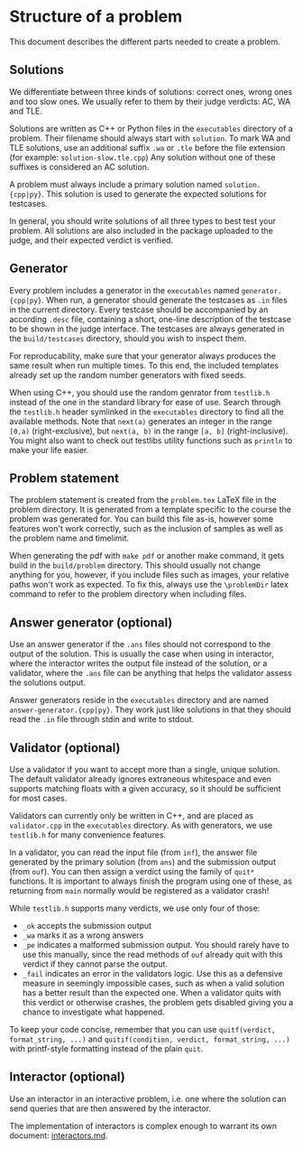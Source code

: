 # Structure of a problem

This document describes the different parts needed to create a problem.


## Solutions

We differentiate between three kinds of solutions: correct ones, wrong ones and too slow ones.
We usually refer to them by their judge verdicts: AC, WA and TLE.

Solutions are written as C++ or Python files in the `executables` directory of a problem.
Their filename should always start with `solution`.
To mark WA and TLE solutions, use an additional suffix `.wa` or `.tle` before the file extension (for example: `solution-slow.tle.cpp`)
Any solution without one of these suffixes is considered an AC solution.

A problem must always include a primary solution named `solution.{cpp|py}`.
This solution is used to generate the expected solutions for testcases.

In general, you should write solutions of all three types to best test your problem.
All solutions are also included in the package uploaded to the judge, and their expected verdict is verified.

## Generator

Every problem includes a generator in the `executables` named `generator.{cpp|py}`.
When run, a generator should generate the testcases as `.in` files in the current directory.
Every testcase should be accompanied by an according `.desc` file, containing a short, one-line description of the testcase to be shown in the judge interface.
The testcases are always generated in the `build/testcases` directory, should you wish to inspect them.

For reproducability, make sure that your generator always produces the same result when run multiple times.
To this end, the included templates already set up the random number generators with fixed seeds.

When using C++, you should use the random genrator from `testlib.h` instead of the one in the standard library for ease of use.
Search through the `testlib.h` header symlinked in the `executables` directory to find all the available methods.
Note that `next(a)` generates an integer in the range `[0,a)` (right-exclusive), but `next(a, b)` in the range `[a, b]` (right-inclusive).
You might also want to check out testlibs utility functions such as `println` to make your life easier.

## Problem statement

The problem statement is created from the `problem.tex` LaTeX file in the problem directory.
It is generated from a template specific to the course the problem was generated for.
You can build this file as-is, however some features won't work correctly, such as the inclusion of samples as well as the problem name and timelimit.

When generating the pdf with `make pdf` or another make command, it gets build in the `build/problem` directory.
This should usually not change anything for you, however, if you include files such as images, your relative paths won't work as expected.
To fix this, always use the `\problemDir` latex command to refer to the problem directory when including files.

## Answer generator (optional)

Use an answer generator if the `.ans` files should not correspond to the output of the solution.
This is usually the case when using in interactor, where the interactor writes the output file instead of the solution, or a validator, where the `.ans` file can be anything that helps the validator assess the solutions output.

Answer generators reside in the `executables` directory and are named `answer-generator.{cpp|py}`.
They work just like solutions in that they should read the `.in` file through stdin and write to stdout.

## Validator (optional)

Use a validator if you want to accept more than a single, unique solution.
The default validator already ignores extraneous whitespace and even supports matching floats with a given accuracy, so it should be sufficient for most cases.

Validators can currently only be written in C++, and are placed as `validator.cpp` in the `executables` directory.
As with generators, we use `testlib.h` for many convenience features.

In a validator, you can read the input file (from `inf`), the answer file generated by the primary solution (from `ans`) and the submission output (from `ouf`).
You can then assign a verdict using the family of `quit*` functions.
It is important to always finish the program using one of these, as returning from `main` normally would be registered as a validator crash!

While `testlib.h` supports many verdicts, we use only four of those:
 * `_ok` accepts the submission output
 * `_wa` marks it as a wrong answers
 * `_pe` indicates a malformed submission output. You should rarely have to use this manually, since the read methods of `ouf` already quit with this verdict if they cannot parse the output.
 * `_fail` indicates an error in the validators logic. Use this as a defensive measure in seemingly impossible cases, such as when a valid solution has a better result than the expected one. When a validator quits with this verdict or otherwise crashes, the problem gets disabled giving you a chance to investigate what happened.

To keep your code concise, remember that you can use `quitf(verdict, format_string, ...)` and `quitif(condition, verdict, format_string, ...)` with printf-style formatting instead of the plain `quit`.

## Interactor (optional)

Use an interactor in an interactive problem, i.e. one where the solution can send queries that are then answered by the interactor.

The implementation of interactors is complex enough to warrant its own document: [interactors.md](interactors.md).
